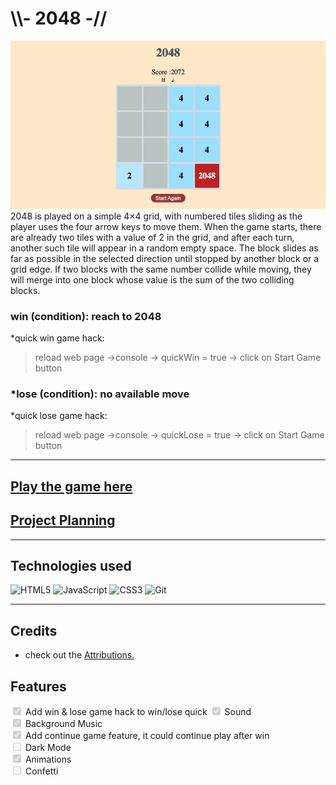 # \\\\- 2048 -// 
![Alt text](img/game-img.jpg)
2048 is played on a simple 4×4 grid, with numbered tiles sliding as the player uses the four arrow keys to move them. When the game starts, there are already two tiles with a value of 2 in the grid, and after each turn, another such tile will appear in a random empty space. The block slides as far as possible in the selected direction until stopped by another block or a grid edge. If two blocks with the same number collide while moving, they will merge into one block whose value is the sum of the two colliding blocks.

### win (condition): reach to 2048
*quick win game hack:   
>reload web page ->console -> quickWin = true -> click on Start Game button
### *lose (condition): no available move
*quick lose game hack:   
>reload web page ->console -> quickLose = true -> click on Start Game button
___  
##  [Play the game here](https://2048zk.netlify.app/)
## [Project Planning](https://docs.google.com/document/d/1LvECgfdCHLBqAr789mKQZNfHjHkn2xZwArxg2H0NKec/edit)



___

##  Technologies used
![HTML5](https://img.shields.io/badge/html5-%23E34F26.svg?style=for-the-badge&logo=html5&logoColor=white)
![JavaScript](https://img.shields.io/badge/javascript-%23323330.svg?style=for-the-badge&logo=javascript&logoColor=%23F7DF1E)
![CSS3](https://img.shields.io/badge/css3-%231572B6.svg?style=for-the-badge&logo=css3&logoColor=white)
![Git](https://img.shields.io/badge/git-%23F05033.svg?style=for-the-badge&logo=git&logoColor=white)

___
##  Credits
*   check out the [Attributions.](https://github.com/shawnkang0818/unit-1-2048-game/blob/main/attributions.md)


##  Features
<input type="checkbox"  disabled  checked/> Add win & lose game hack to win/lose quick 
<input type="checkbox"  disabled  checked /> Sound  
<input type="checkbox"  disabled  checked /> Background Music  
<input type="checkbox"  disabled  checked/> Add continue game feature, it could continue play after win   
<input type="checkbox"  disabled  /> Dark Mode  
<input type="checkbox"  disabled checked /> Animations  
<input type="checkbox"  disabled  /> Confetti  

